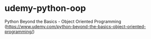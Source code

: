 # udemy-python-oop
Python Beyond the Basics - Object Oriented Programming (https://www.udemy.com/python-beyond-the-basics-object-oriented-programming/)
